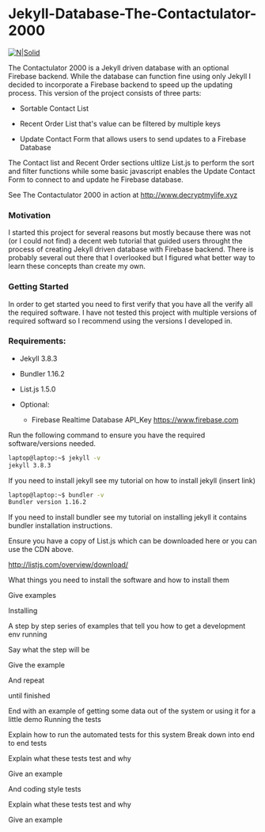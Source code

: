 
# Jekyll-Database-The-Contactulator-2000

[![N|Solid](http://i63.tinypic.com/ig9ahh.png)](http://www.decryptmylife.xyz)

The Contactulator 2000 is a Jekyll driven database with an optional Firebase backend.  While the database can function fine using only Jekyll I decided to incorporate a Firebase backend to speed up the updating process.  This version of the project consists of three parts:

- Sortable Contact List

- Recent Order List that's value can be filtered by multiple keys

- Update Contact Form that allows users to send updates to a Firebase Database

The Contact list and Recent Order sections ultlize List.js to perform the sort and filter functions while some basic javascript enables the Update Contact Form to connect to and update he Firebase database.  

See The Contactulator 2000 in action at http://www.decryptmylife.xyz 

### Motivation

I started this project for several reasons but mostly because there was not (or I could not find) a decent web tutorial that guided users throught the process of creating Jekyll driven database with Firebase backend.  There is probably several out there that I overlooked but I figured what better way to learn these concepts than create my own.  

### Getting Started

In order to get started you need to first verify that you have all the verify all the required software. I have not tested this project with multiple versions of required softward so I recommend using the versions I developed in.  

### Requirements:

- Jekyll 3.8.3
- Bundler 1.16.2
- List.js 1.5.0 <script src="//cdnjs.cloudflare.com/ajax/libs/list.js/1.5.0/list.min.js"></script>

- Optional:
     - Firebase Realtime Database API_Key  https://www.firebase.com 

Run the following command to ensure you have the required software/versions needed.
```sh
laptop@laptop:~$ jekyll -v
jekyll 3.8.3
```
If you need to install jekyll see my tutorial on how to install jekyll (insert link)
```sh
laptop@laptop:~$ bundler -v
Bundler version 1.16.2
```
If you need to install bundler see my tutorial on installing jekyll it contains bundler installation instructions.

Ensure you have a copy of List.js which can be downloaded here or you can use the CDN above.  

http://listjs.com/overview/download/

What things you need to install the software and how to install them

Give examples

Installing

A step by step series of examples that tell you how to get a development env running

Say what the step will be

Give the example

And repeat

until finished

End with an example of getting some data out of the system or using it for a little demo
Running the tests

Explain how to run the automated tests for this system
Break down into end to end tests

Explain what these tests test and why

Give an example

And coding style tests

Explain what these tests test and why

Give an example
